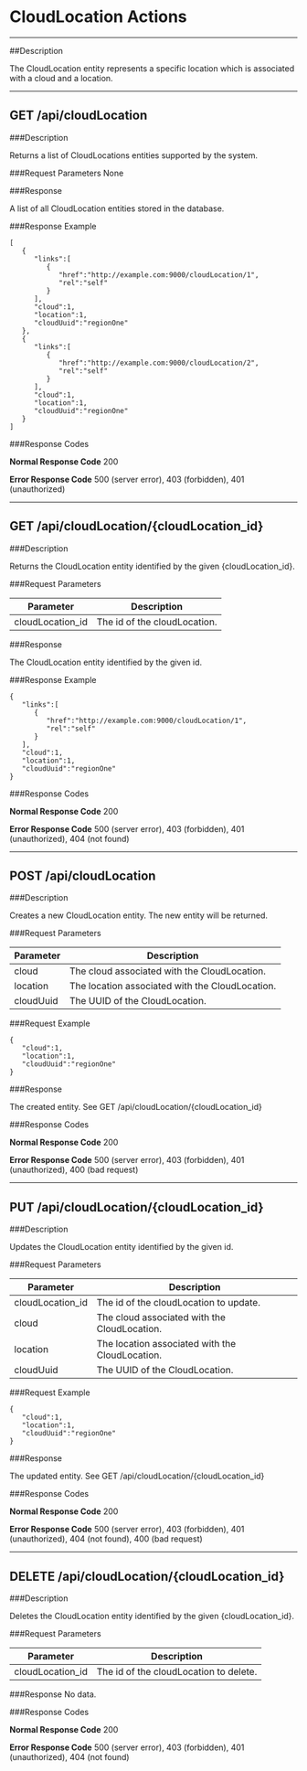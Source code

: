 # CloudLocation Actions
***

##Description

The CloudLocation entity represents a specific location which is associated with a cloud and a location.

***
## GET /api/cloudLocation

###Description

Returns a list of CloudLocations entities supported by the system.

###Request Parameters
None

###Response

A list of all CloudLocation entities stored in the database.

###Response Example


```
[  
   {  
      "links":[  
         {  
            "href":"http://example.com:9000/cloudLocation/1",
            "rel":"self"
         }
      ],
      "cloud":1,
      "location":1,
      "cloudUuid":"regionOne"
   },
   {  
      "links":[  
         {  
            "href":"http://example.com:9000/cloudLocation/2",
            "rel":"self"
         }
      ],
      "cloud":1,
      "location":1,
      "cloudUuid":"regionOne"
   }
]
```

###Response Codes

**Normal Response Code** 200

**Error Response Code** 500 (server error), 403 (forbidden), 401 (unauthorized)

***

## GET /api/cloudLocation/{cloudLocation_id}

###Description

Returns the CloudLocation entity identified by the given {cloudLocation_id}.

###Request Parameters

Parameter        | Description
-------------    | -------------
cloudLocation_id    | The id of the cloudLocation.

###Response

The CloudLocation entity identified by the given id.

###Response Example

```
{  
   "links":[  
      {  
         "href":"http://example.com:9000/cloudLocation/1",
         "rel":"self"
      }
   ],
   "cloud":1,
   "location":1,
   "cloudUuid":"regionOne"
}
```

###Response Codes

**Normal Response Code** 200

**Error Response Code** 500 (server error), 403 (forbidden), 401 (unauthorized), 404 (not found)

***

## POST /api/cloudLocation

###Description

Creates a new CloudLocation entity. The new entity will be returned.

###Request Parameters

Parameter        | Description
-------------    | -------------
cloud            | The cloud associated with the CloudLocation.
location         | The location associated with the CloudLocation.
cloudUuid        | The UUID of the CloudLocation.

###Request Example

```
{  
   "cloud":1,
   "location":1,
   "cloudUuid":"regionOne"
}
```

###Response

The created entity. See GET /api/cloudLocation/{cloudLocation_id}

###Response Codes

**Normal Response Code** 200

**Error Response Code** 500 (server error), 403 (forbidden), 401 (unauthorized), 400 (bad request)

***

## PUT /api/cloudLocation/{cloudLocation_id}

###Description

Updates the CloudLocation entity identified by the given id.

###Request Parameters

Parameter           | Description
-------------       | -------------
cloudLocation_id    | The id of the cloudLocation to update.
cloud               | The cloud associated with the CloudLocation.
location            | The location associated with the CloudLocation.
cloudUuid           | The UUID of the CloudLocation.

###Request Example 

```
{  
   "cloud":1,
   "location":1,
   "cloudUuid":"regionOne"
}
```

###Response

The updated entity. See GET /api/cloudLocation/{cloudLocation_id}

###Response Codes

**Normal Response Code** 200

**Error Response Code** 500 (server error), 403 (forbidden), 401 (unauthorized), 404 (not found), 400 (bad request)

***

## DELETE /api/cloudLocation/{cloudLocation_id}

###Description

Deletes the CloudLocation entity identified by the given {cloudLocation_id}.

###Request Parameters

Parameter          | Description
-------------      | -------------
cloudLocation_id   | The id of the cloudLocation to delete.


###Response
No data.

###Response Codes

**Normal Response Code** 200

**Error Response Code** 500 (server error), 403 (forbidden), 401 (unauthorized), 404 (not found)